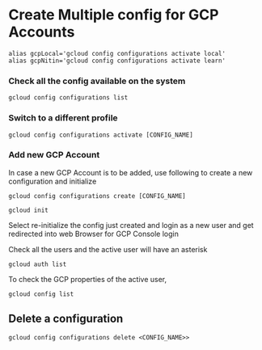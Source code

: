 # Create Multiple config for GCP Accounts

```shell
alias gcpLocal='gcloud config configurations activate local'
alias gcpNitin='gcloud config configurations activate learn'
```
### Check all the config available on the system
```
gcloud config configurations list
```

### Switch to a different profile

```
gcloud config configurations activate [CONFIG_NAME]
```

### Add new GCP Account
In case a new GCP Account is to be added, use following to create a new configuration and initialize

```
gcloud config configurations create [CONFIG_NAME]

gcloud init
```

Select re-initialize the config just created and login as a new user and get redirected into web Browser for GCP Console login

Check all the users and the active user will have an asterisk
```
gcloud auth list
```

To check the GCP properties of the active user,
```
gcloud config list
```


## Delete a configuration
```
gcloud config configurations delete <CONFIG_NAME>>
```
